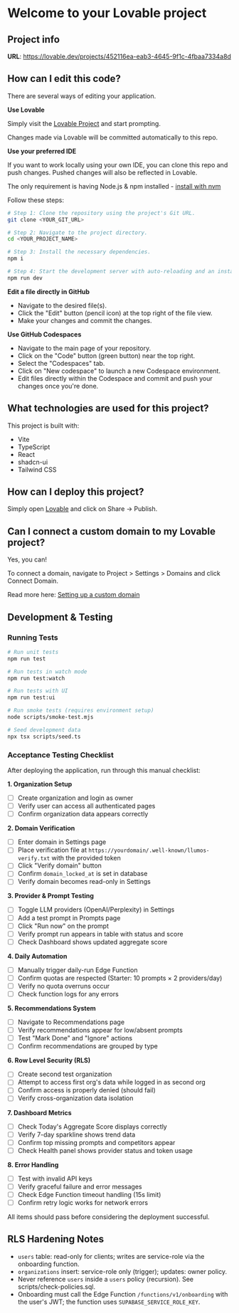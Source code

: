 # Welcome to your Lovable project

## Project info

**URL**: https://lovable.dev/projects/452116ea-eab3-4645-9f1c-4fbaa7334a8d

## How can I edit this code?

There are several ways of editing your application.

**Use Lovable**

Simply visit the [Lovable Project](https://lovable.dev/projects/452116ea-eab3-4645-9f1c-4fbaa7334a8d) and start prompting.

Changes made via Lovable will be committed automatically to this repo.

**Use your preferred IDE**

If you want to work locally using your own IDE, you can clone this repo and push changes. Pushed changes will also be reflected in Lovable.

The only requirement is having Node.js & npm installed - [install with nvm](https://github.com/nvm-sh/nvm#installing-and-updating)

Follow these steps:

```sh
# Step 1: Clone the repository using the project's Git URL.
git clone <YOUR_GIT_URL>

# Step 2: Navigate to the project directory.
cd <YOUR_PROJECT_NAME>

# Step 3: Install the necessary dependencies.
npm i

# Step 4: Start the development server with auto-reloading and an instant preview.
npm run dev
```

**Edit a file directly in GitHub**

- Navigate to the desired file(s).
- Click the "Edit" button (pencil icon) at the top right of the file view.
- Make your changes and commit the changes.

**Use GitHub Codespaces**

- Navigate to the main page of your repository.
- Click on the "Code" button (green button) near the top right.
- Select the "Codespaces" tab.
- Click on "New codespace" to launch a new Codespace environment.
- Edit files directly within the Codespace and commit and push your changes once you're done.

## What technologies are used for this project?

This project is built with:

- Vite
- TypeScript
- React
- shadcn-ui
- Tailwind CSS

## How can I deploy this project?

Simply open [Lovable](https://lovable.dev/projects/452116ea-eab3-4645-9f1c-4fbaa7334a8d) and click on Share -> Publish.

## Can I connect a custom domain to my Lovable project?

Yes, you can!

To connect a domain, navigate to Project > Settings > Domains and click Connect Domain.

Read more here: [Setting up a custom domain](https://docs.lovable.dev/tips-tricks/custom-domain#step-by-step-guide)

## Development & Testing

### Running Tests

```sh
# Run unit tests
npm run test

# Run tests in watch mode
npm run test:watch

# Run tests with UI
npm run test:ui

# Run smoke tests (requires environment setup)
node scripts/smoke-test.mjs

# Seed development data
npx tsx scripts/seed.ts
```

### Acceptance Testing Checklist

After deploying the application, run through this manual checklist:

**1. Organization Setup**
- [ ] Create organization and login as owner
- [ ] Verify user can access all authenticated pages
- [ ] Confirm organization data appears correctly

**2. Domain Verification**
- [ ] Enter domain in Settings page
- [ ] Place verification file at `https://yourdomain/.well-known/llumos-verify.txt` with the provided token
- [ ] Click "Verify domain" button
- [ ] Confirm `domain_locked_at` is set in database
- [ ] Verify domain becomes read-only in Settings

**3. Provider & Prompt Testing**
- [ ] Toggle LLM providers (OpenAI/Perplexity) in Settings
- [ ] Add a test prompt in Prompts page
- [ ] Click "Run now" on the prompt
- [ ] Verify prompt run appears in table with status and score
- [ ] Check Dashboard shows updated aggregate score

**4. Daily Automation**
- [ ] Manually trigger daily-run Edge Function
- [ ] Confirm quotas are respected (Starter: 10 prompts × 2 providers/day)
- [ ] Verify no quota overruns occur
- [ ] Check function logs for any errors

**5. Recommendations System**
- [ ] Navigate to Recommendations page
- [ ] Verify recommendations appear for low/absent prompts
- [ ] Test "Mark Done" and "Ignore" actions
- [ ] Confirm recommendations are grouped by type

**6. Row Level Security (RLS)**
- [ ] Create second test organization
- [ ] Attempt to access first org's data while logged in as second org
- [ ] Confirm access is properly denied (should fail)
- [ ] Verify cross-organization data isolation

**7. Dashboard Metrics**
- [ ] Check Today's Aggregate Score displays correctly
- [ ] Verify 7-day sparkline shows trend data
- [ ] Confirm top missing prompts and competitors appear
- [ ] Check Health panel shows provider status and token usage

**8. Error Handling**
- [ ] Test with invalid API keys
- [ ] Verify graceful failure and error messages
- [ ] Check Edge Function timeout handling (15s limit)
- [ ] Confirm retry logic works for network errors

All items should pass before considering the deployment successful.

## RLS Hardening Notes

- `users` table: read-only for clients; writes are service-role via the onboarding function.
- `organizations` insert: service-role only (trigger); updates: owner policy.
- Never reference `users` inside a `users` policy (recursion). See scripts/check-policies.sql.
- Onboarding must call the Edge Function `/functions/v1/onboarding` with the user's JWT; the function uses `SUPABASE_SERVICE_ROLE_KEY`.
